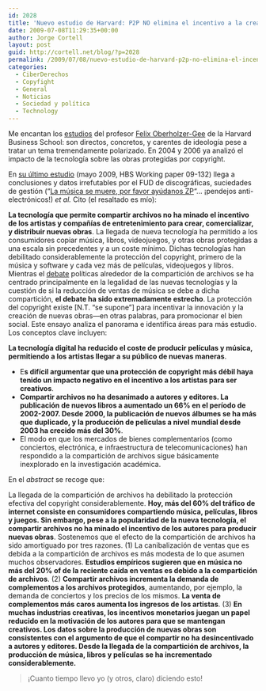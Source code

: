 ```yaml
---
id: 2028
title: 'Nuevo estudio de Harvard: P2P NO elimina el incentivo a la creación, AL CONTRARIO'
date: 2009-07-08T11:29:35+00:00
author: Jorge Cortell
layout: post
guid: http://cortell.net/blog/?p=2028
permalink: /2009/07/08/nuevo-estudio-de-harvard-p2p-no-elimina-el-incentivo-a-la-creacion-al-contrario/
categories:
  - CiberDerechos
  - Copyfight
  - General
  - Noticias
  - Sociedad y polí­tica
  - Technology
---
```

Me encantan los <a title="http://hbswk.hbs.edu/faculty/foberholzer.html" href="http://hbswk.hbs.edu/faculty/foberholzer.html" target="_blank">estudios</a> del profesor <a title="http://drfd.hbs.edu/fit/public/facultyInfo.do?facInfo=ovr&facEmId=foberholzer@hbs.edu" href="http://drfd.hbs.edu/fit/public/facultyInfo.do?facInfo=ovr&facEmId=foberholzer@hbs.edu" target="_blank">Felix Oberholzer-Gee</a> de la Harvard Business School: son directos, concretos, y carentes de ideología pese a tratar un tema tremendamente polarizado. En 2004 y 2006 ya analizó el impacto de la tecnología sobre las obras protegidas por copyright.

En <a title="http://www.hbs.edu/research/pdf/09-132.pdf" href="http://www.hbs.edu/research/pdf/09-132.pdf" target="_blank">su último estudio</a> (mayo 2009, HBS Working paper 09-132) llega a conclusiones y datos irrefutables por el FUD de discográficas, suciedades de gestión (&#8220;<a title="http://www.rebelion.org/noticia.php?id=4577" href="http://www.rebelion.org/noticia.php?id=4577" target="_blank">La música se muere, por favor ayúdanos ZP</a>&#8220;&#8230; ¡pendejos anti-electrónicos!) _et al._ Cito (el resaltado es mío):

**La tecnología que permite compartir archivos no ha minado el incentivo de los artistas y compañías de entretenimiento para crear, comercializar, y distribuir nuevas obras**. La llegada de nueva tecnología ha permitido a los consumidores copiar música, libros, videojuegos, y otras obras protegidas a una escala sin precedentes y a un coste mínimo. Dichas tecnologías han debilitado considerablemente la protección del copyright, primero de la música y software y cada vez más de películas, videojuegos y libros. Mientras el <a title="http://hbswk.hbs.edu/item/5909.html" href="http://hbswk.hbs.edu/item/5909.html" target="_blank">debate</a> políticas alrededor de la compartición de archivos se ha centrado principalmente en la legalidad de las nuevas tecnologías y la cuestión de si la reducción de ventas de música se debe a dicha compartición, **el debate ha sido extremadamente estrecho**. La protección del copyright existe [N.T. &#8220;se supone&#8221;] para incentivar la innovación y la creación de nuevas obras—en otras palabras, para promocionar el bien social. Este ensayo analiza el panorama e identifica áreas para más estudio. Los conceptos clave incluyen:

**La tecnología digital ha reducido el coste de producir películas y música, permitiendo a los artistas llegar a su público de nuevas maneras**.

  * E**s difícil argumentar que una protección de copyright más débil haya tenido un impacto negativo en el incentivo a los artistas para ser creativos**.
  * **Compartir archivos no ha desanimado a autores y editores. La publicación de nuevos libros a aumentado un 66% en el período de 2002-2007. Desde 2000, la publicación de nuevos álbumes se ha más que duplicado, y la producción de películas a nivel mundial desde 2003 ha crecido más del 30%**.
  * El modo en que los mercados de bienes complementarios (como conciertos, electrónica, e infraestructura de telecomunicaciones) han respondido a la compartición de archivos sigue básicamente inexplorado en la investigación académica.

En el _abstract_ se recoge que:

La llegada de la compartición de archivos ha debilitado la protección efectiva del copyright considerablemente. **Hoy, más del 60% del tráfico de internet consiste en consumidores compartiendo música, películas, libros y juegos. Sin embargo, pese a la popularidad de la nueva tecnología, el compartir archivos no ha minado el incentivo de los autores para producir nuevas obras**. Sostenemos que el efecto de la compartición de archivos ha sido amortiguado por tres razones. (1) La canibalización de ventas que es debida a la compartición de archivos es más modesta de lo que asumen muchos observadores. **Estudios empíricos sugieren que en música no más del 20% of de la reciente caída en ventas es debido a la compartición de archivos**. (2) **Compartir archivos incrementa la demanda de complementos a los archivos protegidos**, aumentando, por ejemplo, la demanda de conciertos y los precios de los mismos. **La venta de complementos más caros aumenta los ingresos de los artistas**. (3) **En muchas industrias creativas, los incentivos monetarios juegan un papel reducido en la motivación de los autores para que se mantengan creativos. Los datos sobre la producción de nuevas obras son consistentes con el argumento de que el compartir no ha desincentivado a autores y editores. Desde la llegada de la compartición de archivos, la producción de música, libros y películas se ha incrementado considerablemente.**

> ¡Cuanto tiempo llevo yo (y otros, claro) diciendo esto!